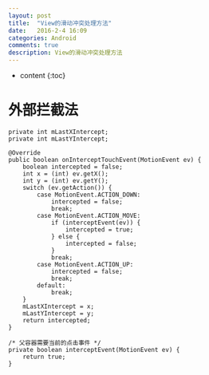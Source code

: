 ```yaml
---
layout: post
title:  "View的滑动冲突处理方法"
date:   2016-2-4 16:09
categories: Android
comments: true
description: View的滑动冲突处理方法
---
```


* content
{:toc}

# 外部拦截法

	private int mLastXIntercept;
    private int mLastYIntercept;

    @Override
    public boolean onInterceptTouchEvent(MotionEvent ev) {
        boolean intercepted = false;
        int x = (int) ev.getX();
        int y = (int) ev.getY();
        switch (ev.getAction()) {
            case MotionEvent.ACTION_DOWN:
                intercepted = false;
                break;
            case MotionEvent.ACTION_MOVE:
                if (interceptEvent(ev)) {
                    intercepted = true;
                } else {
                    intercepted = false;
                }
                break;
            case MotionEvent.ACTION_UP:
                intercepted = false;
                break;
            default:
                break;
        }
        mLastXIntercept = x;
        mLastYIntercept = y;
        return intercepted;
    }

    /* 父容器需要当前的点击事件 */
    private boolean interceptEvent(MotionEvent ev) {
        return true;
    }
